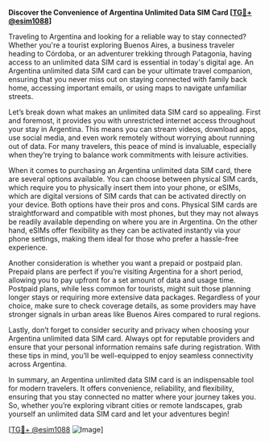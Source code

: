 **Discover the Convenience of Argentina Unlimited Data SIM Card [[TG💪+ @esim1088](https://t.me/s/esim1088)]**

Traveling to Argentina and looking for a reliable way to stay connected? Whether you're a tourist exploring Buenos Aires, a business traveler heading to Córdoba, or an adventurer trekking through Patagonia, having access to an unlimited data SIM card is essential in today's digital age. An Argentina unlimited data SIM card can be your ultimate travel companion, ensuring that you never miss out on staying connected with family back home, accessing important emails, or using maps to navigate unfamiliar streets.

Let’s break down what makes an unlimited data SIM card so appealing. First and foremost, it provides you with unrestricted internet access throughout your stay in Argentina. This means you can stream videos, download apps, use social media, and even work remotely without worrying about running out of data. For many travelers, this peace of mind is invaluable, especially when they’re trying to balance work commitments with leisure activities.

When it comes to purchasing an Argentina unlimited data SIM card, there are several options available. You can choose between physical SIM cards, which require you to physically insert them into your phone, or eSIMs, which are digital versions of SIM cards that can be activated directly on your device. Both options have their pros and cons. Physical SIM cards are straightforward and compatible with most phones, but they may not always be readily available depending on where you are in Argentina. On the other hand, eSIMs offer flexibility as they can be activated instantly via your phone settings, making them ideal for those who prefer a hassle-free experience.

Another consideration is whether you want a prepaid or postpaid plan. Prepaid plans are perfect if you’re visiting Argentina for a short period, allowing you to pay upfront for a set amount of data and usage time. Postpaid plans, while less common for tourists, might suit those planning longer stays or requiring more extensive data packages. Regardless of your choice, make sure to check coverage details, as some providers may have stronger signals in urban areas like Buenos Aires compared to rural regions.

Lastly, don’t forget to consider security and privacy when choosing your Argentina unlimited data SIM card. Always opt for reputable providers and ensure that your personal information remains safe during registration. With these tips in mind, you’ll be well-equipped to enjoy seamless connectivity across Argentina.

In summary, an Argentina unlimited data SIM card is an indispensable tool for modern travelers. It offers convenience, reliability, and flexibility, ensuring that you stay connected no matter where your journey takes you. So, whether you’re exploring vibrant cities or remote landscapes, grab yourself an unlimited data SIM card and let your adventures begin!

[[TG💪+ @esim1088](https://t.me/s/esim1088) ![Image](https://i.postimg.cc/Y0z9fWf4/image.png)]